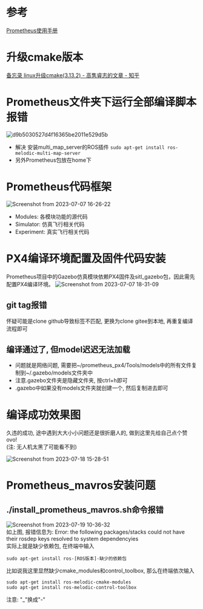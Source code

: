 # 参考
[Prometheus使用手册](https://wiki.amovlab.com/public/prometheus-wiki/)

# 升级cmake版本
[备忘录 linux升级cmake(3.13.2) - 高隽睿志的文章 - 知乎](https://zhuanlan.zhihu.com/p/348384801)

# Prometheus文件夹下运行全部编译脚本报错
![d9b5030527d4f16365be2011e529d5b](https://github.com/Travis-ovo/UAV/assets/102942951/d253bb1b-30e1-4049-88df-6a9ed4d8d24e)
- 解决
  安装multi_map_server的ROS插件 `sudo apt-get install ros-melodic-multi-map-server`
- 另外Prometheus包放在home下

# Prometheus代码框架
![Screenshot from 2023-07-07 16-26-22](https://github.com/Travis-ovo/UAV/assets/102942951/558291a7-2e5a-47ef-852a-0e8c19784c4f)

- Modules: 各模块功能的源代码
- Simulator: 仿真飞行相关代码
- Experiment: 真实飞行相关代码

# PX4编译环境配置及固件代码安装
Prometheus项目中的Gazebo仿真模块依赖PX4固件及sitl_gazebo包，因此需先配置PX4编译环境。
![Screenshot from 2023-07-07 18-31-09](https://github.com/Travis-ovo/UAV/assets/102942951/1fcec2f2-1422-4788-b914-a42ca55e7969)

## git tag报错
怀疑可能是clone github导致标签不匹配, 更换为clone gitee到本地, 再重复编译流程即可

## 编译通过了, 但model迟迟无法加载
- 问题就是网络问题, 需要把~/prometheus_px4/Tools/models中的所有文件复制到~/.gazebo/models文件夹中
- 注意.gazebo文件夹是隐藏文件夹, 按ctrl+h即可
- .gazebo中如果没有models文件夹就创建一个, 然后复制进去即可

# 编译成功效果图
久违的成功, 途中遇到大大小小问题还是很折磨人的, 做到这里先给自己点个赞ovo!  
(注: 无人机太黑了可能看不到)  

![Screenshot from 2023-07-18 15-28-51](https://github.com/Travis-ovo/UAV/assets/102942951/ca7dcf4b-813d-4e90-83cb-1aba83279f65)

# Prometheus_mavros安装问题
## ./install_prometheus_mavros.sh命令报错
![Screenshot from 2023-07-19 10-36-32](https://github.com/Travis-ovo/UAV/assets/102942951/21338911-ab1d-42ff-8114-8059f0412a06)  
如上图, 报错信息为: Error: the following packages/stacks could not have their rosdep keys resolved to system dependencyies  
实际上就是缺少依赖包, 在终端中输入
```
sudo apt-get install ros-[ROS版本]-缺少的依赖包
```
比如说我这里显然缺少cmake_modules和control_toolbox, 那么在终端依次输入
```
sudo apt-get install ros-melodic-cmake-modules
sudo apt-get install ros-melodic-control-toolbox
```
注意: "_"换成"-"
